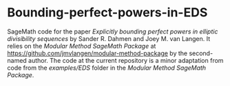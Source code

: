 # Bounding-perfect-powers-in-EDS
SageMath code for the paper *Explicitly bounding perfect powers in elliptic divisibility sequences* by Sander R. Dahmen and Joey M. van Langen.
It relies on the *Modular Method SageMath Package* at https://github.com/jmvlangen/modular-method-package by the second-named author.
The code at the current repository is a minor adaptation from code from the *examples/EDS* folder in the *Modular Method SageMath Package*.
